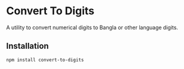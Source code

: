 # Convert To Digits

A utility to convert numerical digits to Bangla or other language digits.

## Installation

```bash
npm install convert-to-digits
